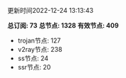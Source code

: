 更新时间2022-12-24 13:13:43

**总订阅: 73**
**总节点: 1328**
**有效节点: 409**
- trojan节点: 127
- v2ray节点: 238
- ss节点: 24
- ssr节点: 20

